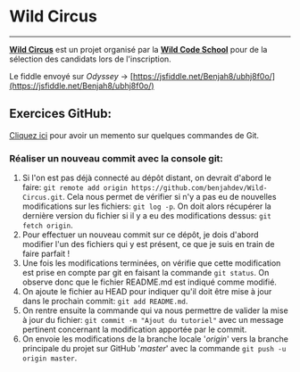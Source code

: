 # Wild Circus 
___ 
 
[**Wild Circus**](https://jsfiddle.net/Benjah8/ubhj8f0o/embed/result/) est un projet organisé par la [**Wild Code School**](https://wildcodeschool.fr) pour de la sélection des candidats lors de l'inscription. 
 
Le fiddle envoyé sur _Odyssey_ -> [https://jsfiddle.net/Benjah8/ubhj8f0o/](https://jsfiddle.net/Benjah8/ubhj8f0o/) 
 
## Exercices GitHub: 
 
[Cliquez ici](http://rogerdudler.github.io/git-guide/index.fr.html) pour avoir un memento sur quelques commandes de Git. 
 
### Réaliser un nouveau commit avec la console git: 
 
1) Si l'on est pas déjà connecté au dépôt distant, on devrait d'abord le faire: `git remote add origin https://github.com/benjahdev/Wild-Circus.git`. Cela nous permet de vérifier si n'y a pas eu de nouvelles modifications sur les fichiers: `git log -p`. On doit alors récupérer la dernière version du fichier si il y a eu des modifications dessus: `git fetch origin`. 
2) Pour effectuer un nouveau commit sur ce dépôt, je dois d'abord modifier l'un des fichiers qui y est présent, ce que je suis en train de faire parfait ! 
3) Une fois les modifications terminées, on vérifie que cette modification est prise en compte par git en faisant la commande `git status`. On observe donc que le fichier README.md est indiqué comme modifié. 
4) On ajoute le fichier au HEAD pour indiquer qu'il doit être mise à jour dans le prochain commit: `git add README.md`. 
5) On rentre ensuite la commande qui va nous permettre de valider la mise à jour du fichier: `git commit -m "Ajout du tutoriel"` avec un message pertinent concernant la modification apportée par le commit. 
6) On envoie les modifications de la branche locale '_origin_' vers la branche principale du projet sur GitHub '_master_' avec la commande `git push -u origin master`.
